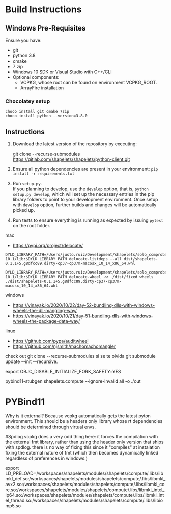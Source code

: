 # Build Instructions



## Windows Pre-Requisites
Ensure you have:

- git 
- python 3.8
- cmake
- 7 zip
- Windows 10 SDK or Visual Studio with C++/CLI
- Optional components:
    - VCPKG, whose root can be found on environment VCPKG_ROOT. 
    - ArrayFire installation

### Chocolatey setup 

    choco install git cmake 7zip
    choco install python --version=3.8.0


## Instructions
1. Download the latest version of the repository by executing:

    git clone --recurse-submodules https://gitlab.com/shapelets/shapelets/python-client.git

2. Ensure all python dependencies are present in your environment: ```pip install -r requirements.txt```

3. Run ```setup.py```.  
If you planning to develop, use the ```develop``` option, that is, ```python setup.py develop```, which will set up the necessary entries in the pip library folders to point to your development environment.  Once setup with ```develop``` option, further builds and changes will be automatically picked up.

4. Run tests to ensure everything is running as expected by issuing ```pytest``` on the root folder.



mac
  - https://pypi.org/project/delocate/

```shell
DYLD_LIBRARY_PATH=/Users/justo.ruiz/Development/shapelets/solo_comprobacion/external/arrayfire/lib:/opt/arrayfire/lib/libaf:/Users/justo.ruiz/Development/shapelets/solo_comprobacion/temp/Developer/NVIDIA/CUDA-10.1/lib:$DYLD_LIBRARY_PATH delocate-listdeps --all dist/shapelets-0.1.1+5.g8dfcc89.dirty-cp37-cp37m-macosx_10_14_x86_64.whl 

DYLD_LIBRARY_PATH=/Users/justo.ruiz/Development/shapelets/solo_comprobacion/external/arrayfire/lib:/opt/arrayfire/lib/libaf:/Users/justo.ruiz/Development/shapelets/solo_comprobacion/temp/Developer/NVIDIA/CUDA-10.1/lib:$DYLD_LIBRARY_PATH delocate-wheel -w ./dist/fixed_wheels ./dist/shapelets-0.1.1+5.g8dfcc89.dirty-cp37-cp37m-macosx_10_14_x86_64.whl 
```

windows
  - https://vinayak.io/2020/10/22/day-52-bundling-dlls-with-windows-wheels-the-dll-mangling-way/
  - https://vinayak.io/2020/10/21/day-51-bundling-dlls-with-windows-wheels-the-package-data-way/

linux
  - https://github.com/pypa/auditwheel
  - https://github.com/njsmith/machomachomangler



    

check out git clone --recurse-submodules
si se te olvida
git submodule update --init --recursive.

export OBJC_DISABLE_INITIALIZE_FORK_SAFETY=YES

pybind11-stubgen shapelets.compute --ignore-invalid all  -o ./out 



# PYBind11
Why is it external? Because vcpkg automatically gets the latest pyton environment.  This should be a headers only library whose 
rt dependencies should be determined through virtual envs.

#Spdlog
vcpkg does a very odd thing here: it forces the compilation with the external fmt library, rather than using the header only 
version that ships with spdlog.  there is no way of fixing this since it "compiles" at instalation fixing the external nature 
of fmt (which then becomes dynamically linked regardless of preferences in windows.)


export LD_PRELOAD=/workspaces/shapelets/modules/shapelets/compute/.libs/libmkl_def.so:/workspaces/shapelets/modules/shapelets/compute/.libs/libmkl_avx2.so:/workspaces/shapelets/modules/shapelets/compute/.libs/libmkl_core.so:/workspaces/shapelets/modules/shapelets/compute/.libs/libmkl_intel_lp64.so:/workspaces/shapelets/modules/shapelets/compute/.libs/libmkl_intel_thread.so:/workspaces/shapelets/modules/shapelets/compute/.libs/libiomp5.so
